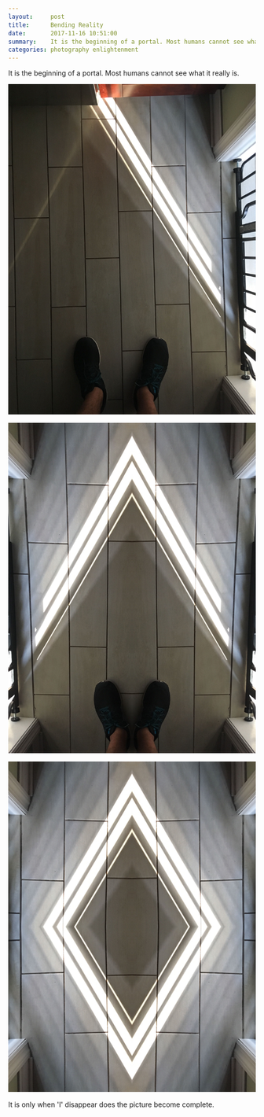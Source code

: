 ```yaml
---
layout:     post
title:      Bending Reality
date:       2017-11-16 10:51:00
summary:    It is the beginning of a portal. Most humans cannot see what it really is...
categories: photography enlightenment
---
```

It is the beginning of a portal. Most humans cannot see what it really is.

![St. Petersburg, FL Sunrise](/images/reality-compressor.jpg)

![St. Petersburg, FL North Shore Park Sunrise](/images/bending-light-compressor.jpg)

![Downtown St. Pete, FL Sunrise](/images/bending-reality-compressor.jpg)

It is only when 'I' disappear does the picture become complete.
